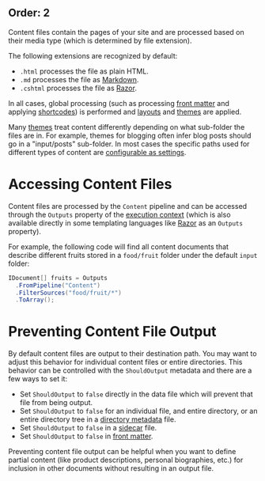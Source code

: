 Order: 2
---
Content files contain the pages of your site and are processed based on their media type (which is determined by file extension).

The following extensions are recognized by default:

- `.html` processes the file as plain HTML.
- `.md` processes the file as [Markdown](xref:template-languages#markdown).
- `.cshtml` processes the file as [Razor](xref:template-languages#razor).

In all cases, global processing (such as processing [front matter](xref:web-front-matter) and applying [shortcodes](xref:web-shortcodes)) is performed and [layouts](xref:web-templates#layouts) and [themes](xref:web-themes) are applied.

Many [themes](xref:web-themes) treat content differently depending on what sub-folder the files are in. For example, themes for blogging often infer blog posts should go in a "input/posts" sub-folder. In most cases the specific paths used for different types of content are [configurable as settings](xref:web-settings).

# Accessing Content Files

Content files are processed by the `Content` pipeline and can be accessed through the `Outputs` property of the [execution context](xref:execution-context) (which is also available directly in some templating languages like [Razor](xref:template-languages#razor) as an `Outputs` property).

For example, the following code will find all content documents that describe different fruits stored in a `food/fruit` folder under the default `input` folder:

```csharp
IDocument[] fruits = Outputs
  .FromPipeline("Content")
  .FilterSources("food/fruit/*")
  .ToArray();
```

# Preventing Content File Output

By default content files are output to their destination path. You may want to adjust this behavior for individual content files or entire directories. This behavior can be controlled with the `ShouldOutput` metadata and there are a few ways to set it:

- Set `ShouldOutput` to `false` directly in the data file which will prevent that file from being output.
- Set `ShouldOutput` to `false` for an individual file, and entire directory, or an entire directory tree in a [directory metadata](xref:web-directory-metadata) file.
- Set `ShouldOutput` to `false` in a [sidecar](xref:web-sidecar-files) file.
- Set `ShouldOutput` to `false` in [front matter](xref:web-front-matter).

Preventing content file output can be helpful when you want to define partial content (like product descriptions, personal biographies, etc.) for inclusion in other documents without resulting in an output file.
